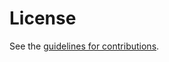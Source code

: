 # License

See the
[guidelines for contributions](https://github.com/ietf-rats/draft-birkholz-rats-epoch-marker/blob/main/CONTRIBUTING.md).
